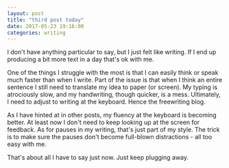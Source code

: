 ```yaml
---
layout: post
title: "third post today"
date: 2017-05-23 19:16:00
categories: writing
---
```


I don't have anything particular to say, but I just felt like writing. If I end up producing a bit more text in a day that's ok with me.

One of the things I struggle with the most is that I can easily think or speak much faster than when I write. Part of the issue is that when I think an entire sentence I still need to translate my idea to paper (or screen). My typing is atrociously slow, and my handwriting, though quicker, is a mess. Ultimately, I need to adjust to writing at the keyboard. Hence the freewriting blog.

As I have hinted at in other posts, my fluency at the keyboard is becoming better. At least now I don't need to keep looking up at the screen for feedback. As for pauses in my writing, that's just part of my style. The trick is to make sure the pauses don't become full-blown distractions - all too easy with me.

That's about all I have to say just now. Just keep plugging away.
